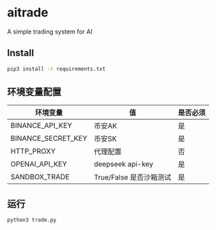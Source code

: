 aitrade
=================================
A simple trading system for AI

## Install

```bash
pip3 install -r requirements.txt
```

## 环境变量配置

| 环境变量               | 值                 | 是否必须 |
|--------------------|-------------------|------|
| BINANCE_API_KEY    | 币安AK              | 是    |
| BINANCE_SECRET_KEY | 币安SK              | 是    |
| HTTP_PROXY         | 代理配置              | 否    | 
| OPENAI_API_KEY     | deepseek api-key  | 是    |
| SANDBOX_TRADE      | True/False 是否沙箱测试 | 是    |

## 运行

```bash
python3 trade.py
```
